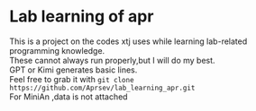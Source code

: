 # Lab learning of apr
This is a project on the codes xtj uses while learning lab-related programming knowledge.  
These cannot always run properly,but I will do my best.  
GPT or Kimi generates basic lines.  
Feel free to grab it with ` git clone https://github.com/Aprsev/lab_learning_apr.git `  
For MiniAn ,data is not attached 
